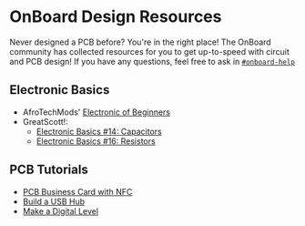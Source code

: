 # OnBoard Design Resources
Never designed a PCB before? You're in the right place! The OnBoard community has collected resources for you to get up-to-speed with circuit and PCB design! If you have any questions, feel free to ask in [`#onboard-help`](https://hackclub.slack.com/archives/C0593MG26TT)

## Electronic Basics
- AfroTechMods' [Electronic of Beginners](https://www.youtube.com/watch?v=8gvJzrjwjds&list=PLzqS33DOPhJkRn6e9_OTdQwRojO8qlusI)
- GreatScott!:
  - [Electronic Basics #14: Capacitors](https://www.youtube.com/watch?v=otQGdPLyF3w&list=PLAROrg3NQn7cyu01HpOv5BWo217XWBZu0&index=42)
  - [Electronic Basics #16: Resistors](https://www.youtube.com/watch?v=7w5I-KbJ1Sg&list=PLAROrg3NQn7cyu01HpOv5BWo217XWBZu0&index=40)


## PCB Tutorials

- [PCB Business Card with NFC](https://jams.hackclub.com/jam/hacker-card)
- [Build a USB Hub](https://jams.hackclub.com/batch/usb-hub)
- [Make a Digital Level](https://jams.hackclub.com/batch/sparkletilt-pcb)
